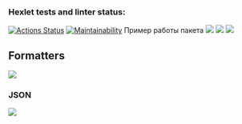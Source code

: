 ### Hexlet tests and linter status:
[![Actions Status](https://github.com/polonnnaruwa/frontend-project-46/actions/workflows/hexlet-check.yml/badge.svg)](https://github.com/polonnnaruwa/frontend-project-46/actions)
[![Maintainability](https://api.codeclimate.com/v1/badges/d984d819c13ac4c2c83a/maintainability)](https://codeclimate.com/github/polonnnaruwa/frontend-project-46/maintainability)
Пример работы пакета
<a href="https://asciinema.org/a/a6PmyR17uszkKqtaOLKJSw85x" target="_blank"><img src="https://asciinema.org/a/a6PmyR17uszkKqtaOLKJSw85x.svg" /></a>
<a href="https://asciinema.org/a/uCVR8Q8h96SEv514AyNQZccgf"
target="_blank"><img src="https://asciinema.org/a/uCVR8Q8h96SEv514AyNQZccgf.svg" /></a>
<a href="https://asciinema.org/a/fzPnWPKng44vwBswmRIthKX4Z" target="_blank"><img src="https://asciinema.org/a/fzPnWPKng44vwBswmRIthKX4Z.svg" /></a>

## Formatters

<a href="https://asciinema.org/a/rh9CAOpOAXw8NEqiuVLjk3ZY4" target="_blank"><img src="https://asciinema.org/a/rh9CAOpOAXw8NEqiuVLjk3ZY4.svg" /></a>

### JSON

<a href="https://asciinema.org/a/qTXU8IDHwnzs2RqoZtPsxe39h" target="_blank"><img src="https://asciinema.org/a/qTXU8IDHwnzs2RqoZtPsxe39h.svg" /></a>
